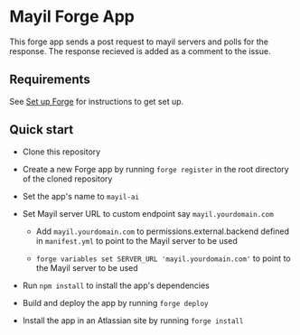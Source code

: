 # Mayil Forge App

This forge app sends a post request to mayil servers and polls for the response. The response recieved is added as a comment to the issue.

## Requirements

See [Set up Forge](https://developer.atlassian.com/platform/forge/set-up-forge/) for instructions to get set up.

## Quick start
- Clone this repository
- Create a new Forge app by running `forge register` in the root directory of the cloned repository
- Set the app's name to `mayil-ai`
- Set Mayil server URL to custom endpoint say `mayil.yourdomain.com`

    - Add `mayil.yourdomain.com` to permissions.external.backend defined in `manifest.yml` to point to the Mayil server to be used

    - `forge variables set SERVER_URL 'mayil.yourdomain.com'` to point to the Mayil server to be used
- Run `npm install` to install the app's dependencies
- Build and deploy the app by running `forge deploy`

- Install the app in an Atlassian site by running `forge install`